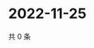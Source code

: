 # 2022-11-25

共 0 条

<!-- BEGIN WEIBO -->
<!-- 最后更新时间 Fri Nov 25 2022 17:14:47 GMT+0800 (China Standard Time) -->

<!-- END WEIBO -->
